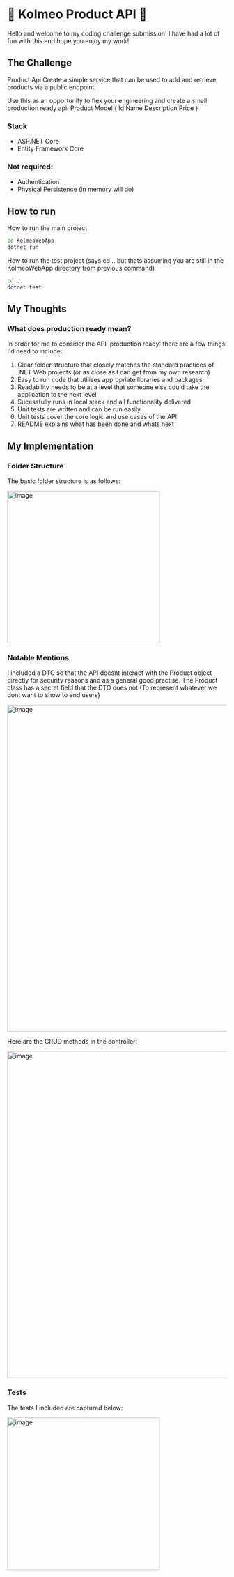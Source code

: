 # :wrench: Kolmeo Product API :hammer:
Hello and welcome to my coding challenge submission! I have had a lot of fun with this and hope you enjoy my work!

## The Challenge
Product Api
Create a simple service that can be used to add and retrieve products via a public endpoint.

Use this as an opportunity to flex your engineering and create a small production ready api.
Product Model {
 Id
 Name
 Description
 Price
}

### Stack                               
 - ASP.NET Core
 - Entity Framework Core  

### Not required:
 - Authentication
 - Physical Persistence (in memory will do)

## How to run
How to run the main project
```bash
cd KolmeoWebApp
dotnet run
```
How to run the test project (says cd .. but thats assuming you are still in the KolmeoWebApp directory from previous command)
```bash
cd ..
dotnet test
```
## My Thoughts
### What does production ready mean?
In order for me to consider the API 'production ready' there are a few things I'd need to include:
1. Clear folder structure that closely matches the standard practices of .NET Web projects (or as close as I can get from my own research)
2. Easy to run code that utilises appropriate libraries and packages
3. Readability needs to be at a level that someone else could take the application to the next level
4. Sucessfully runs in local stack and all functionality delivered
5. Unit tests are written and can be run easily
6. Unit tests cover the core logic and use cases of the API 
7. README explains what has been done and whats next

## My Implementation 
### Folder Structure
The basic folder structure is as follows:

<img width="350" alt="image" src="https://user-images.githubusercontent.com/20896353/229490028-996ceda9-8595-4bd5-b059-31fafad2275f.png">

### Notable Mentions
I included a DTO so that the API doesnt interact with the Product object directly for security reasons and as a general good practise. The Product class has a secret field that the DTO does not (To represent whatever we dont want to show to end users)

<img width="750" alt="image" src="https://user-images.githubusercontent.com/20896353/229491114-e6204866-0a84-42fe-a107-31a7cc4b839c.png">

Here are the CRUD methods in the controller:

<img width="750" alt="image" src="https://user-images.githubusercontent.com/20896353/229491730-14c377d2-cb60-4f1a-bae1-57a665262d08.png">



### Tests
The tests I included are captured below:

<img width="350" alt="image" src="https://user-images.githubusercontent.com/20896353/229489854-cff0e13b-024f-4357-a12a-885ac486bbd9.png">


